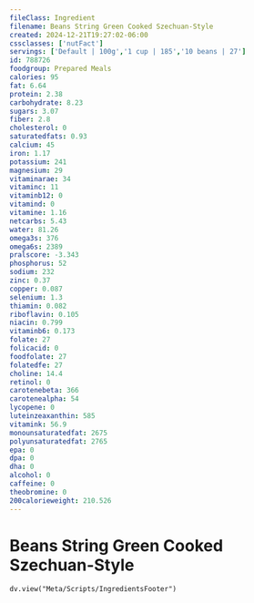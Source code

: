 ```yaml
---
fileClass: Ingredient
filename: Beans String Green Cooked Szechuan-Style
created: 2024-12-21T19:27:02-06:00
cssclasses: ['nutFact']
servings: ['Default | 100g','1 cup | 185','10 beans | 27']
id: 788726
foodgroup: Prepared Meals
calories: 95
fat: 6.64
protein: 2.38
carbohydrate: 8.23
sugars: 3.07
fiber: 2.8
cholesterol: 0
saturatedfats: 0.93
calcium: 45
iron: 1.17
potassium: 241
magnesium: 29
vitaminarae: 34
vitaminc: 11
vitaminb12: 0
vitamind: 0
vitamine: 1.16
netcarbs: 5.43
water: 81.26
omega3s: 376
omega6s: 2389
pralscore: -3.343
phosphorus: 52
sodium: 232
zinc: 0.37
copper: 0.087
selenium: 1.3
thiamin: 0.082
riboflavin: 0.105
niacin: 0.799
vitaminb6: 0.173
folate: 27
folicacid: 0
foodfolate: 27
folatedfe: 27
choline: 14.4
retinol: 0
carotenebeta: 366
carotenealpha: 54
lycopene: 0
luteinzeaxanthin: 585
vitamink: 56.9
monounsaturatedfat: 2675
polyunsaturatedfat: 2765
epa: 0
dpa: 0
dha: 0
alcohol: 0
caffeine: 0
theobromine: 0
200calorieweight: 210.526
---
```


# Beans String Green Cooked Szechuan-Style

```dataviewjs
dv.view("Meta/Scripts/IngredientsFooter")
```